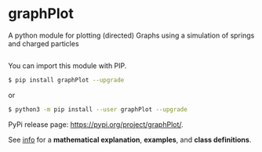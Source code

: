 # graphPlot

A python module for plotting (directed) Graphs using a simulation of springs
and charged particles

<img scr="docs/example.png" width="300px" />

You can import this module with PIP.

```bash
$ pip install graphPlot --upgrade
```

or

```bash
$ python3 -m pip install --user graphPlot --upgrade
```

PyPi release page: https://pypi.org/project/graphPlot/.

See [info](https://francisp336.github.io/graphPlot/) for a
**mathematical explanation**, **examples**, and **class definitions**.
